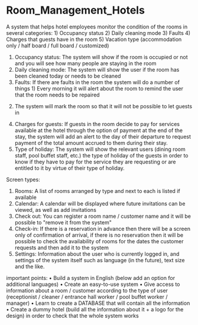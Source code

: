 # Room_Management_Hotels
A system that helps hotel employees monitor the condition of the rooms in several categories: 
    1) Occupancy status
    2) Daily cleaning mode
    3) Faults
    4) Charges that guests have in the room
    5) Vacation type (accommodation only / half board / full board / customized)
    
1. Occupancy status: The system will show if the room is occupied or not and you will see how many people are staying in the room
2. Daily cleaning mode: The system will show the user if the room has been cleaned today or needs to be cleaned
3. Faults: If there are faults in the room the system will do a number of things 1) Every morning it will alert about the room to remind the user that the room needs to be repaired
2) The system will mark the room so that it will not be possible to let guests in
4. Charges for guests: If guests in the room decide to pay for services available at the hotel through the option of payment at the end of the stay, the system will add an alert to the day of their departure to request payment of the total amount accrued to them during their stay.
5. Type of holiday: The system will show the relevant users (dining room staff, pool buffet staff, etc.) the type of holiday of the guests in order to know if they have to pay for the service they are requesting or are entitled to it by virtue of their type of holiday.


Screen types:
1. Rooms:
A list of rooms arranged by type and next to each is listed if available
2. Calendar:
A calendar will be displayed where future invitations can be viewed, as well as add invitations
3. Check out:
You can register a room name / customer name and it will be possible to "remove it from the system"
4. Check-in:
If there is a reservation in advance then there will be a screen only of confirmation of arrival, if there is no reservation then it will be possible to check the availability of rooms for the dates the customer requests and then add it to the system
5. Settings:
Information about the user who is currently logged in, and settings of the system itself such as language (in the future), text size and the like.


important points:
• Build a system in English (below add an option for additional languages)
• Create an easy-to-use system
• Give access to information about a room / customer according to the type of user (receptionist / cleaner / entrance hall worker / pool buffet worker / manager)
• Learn to create a DATABASE that will contain all the information
• Create a dummy hotel (build all the information about it + a logo for the design) in order to check that the whole system works
